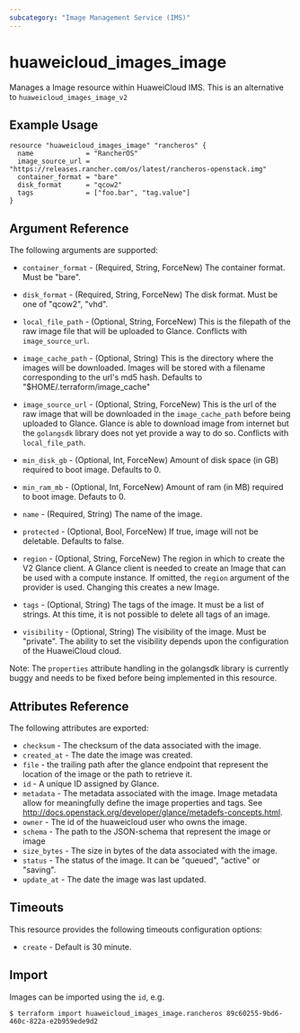 ```yaml
---
subcategory: "Image Management Service (IMS)"
---
```


# huaweicloud\_images\_image

Manages a Image resource within HuaweiCloud IMS.
This is an alternative to `huaweicloud_images_image_v2`

## Example Usage

```hcl
resource "huaweicloud_images_image" "rancheros" {
  name             = "RancherOS"
  image_source_url = "https://releases.rancher.com/os/latest/rancheros-openstack.img"
  container_format = "bare"
  disk_format      = "qcow2"
  tags             = ["foo.bar", "tag.value"]
}
```

## Argument Reference

The following arguments are supported:

* `container_format` - (Required, String, ForceNew) The container format. Must be "bare".

* `disk_format` - (Required, String, ForceNew) The disk format. Must be one of "qcow2", "vhd".

* `local_file_path` - (Optional, String, ForceNew) This is the filepath of the raw image file
   that will be uploaded to Glance. Conflicts with `image_source_url`.

* `image_cache_path` - (Optional, String) This is the directory where the images will
   be downloaded. Images will be stored with a filename corresponding to
   the url's md5 hash. Defaults to "$HOME/.terraform/image_cache"

* `image_source_url` - (Optional, String, ForceNew) This is the url of the raw image that will
   be downloaded in the `image_cache_path` before being uploaded to Glance.
   Glance is able to download image from internet but the `golangsdk` library
   does not yet provide a way to do so.
   Conflicts with `local_file_path`.

* `min_disk_gb` - (Optional, Int, ForceNew) Amount of disk space (in GB) required to boot image.
   Defaults to 0.

* `min_ram_mb` - (Optional, Int, ForceNew) Amount of ram (in MB) required to boot image.
   Defauts to 0.

* `name` - (Required, String) The name of the image.

* `protected` - (Optional, Bool, ForceNew) If true, image will not be deletable.
   Defaults to false.

* `region` - (Optional, String, ForceNew) The region in which to create the V2 Glance client.
    A Glance client is needed to create an Image that can be used with
    a compute instance. If omitted, the `region` argument of the provider
    is used. Changing this creates a new Image.

* `tags` - (Optional, String) The tags of the image. It must be a list of strings.
    At this time, it is not possible to delete all tags of an image.

* `visibility` - (Optional, String) The visibility of the image. Must be "private".
   The ability to set the visibility depends upon the configuration of
   the HuaweiCloud cloud.

Note: The `properties` attribute handling in the golangsdk library is currently buggy
and needs to be fixed before being implemented in this resource.

## Attributes Reference

The following attributes are exported:

* `checksum` - The checksum of the data associated with the image.
* `created_at` - The date the image was created.
* `file` - the trailing path after the glance
   endpoint that represent the location of the image
   or the path to retrieve it.
* `id` - A unique ID assigned by Glance.
* `metadata` - The metadata associated with the image.
   Image metadata allow for meaningfully define the image properties
   and tags. See http://docs.openstack.org/developer/glance/metadefs-concepts.html.
* `owner` - The id of the huaweicloud user who owns the image.
* `schema` - The path to the JSON-schema that represent
   the image or image
* `size_bytes` - The size in bytes of the data associated with the image.
* `status` - The status of the image. It can be "queued", "active"
   or "saving".
* `update_at` - The date the image was last updated.


## Timeouts
This resource provides the following timeouts configuration options:
- `create` - Default is 30 minute.

## Import

Images can be imported using the `id`, e.g.

```
$ terraform import huaweicloud_images_image.rancheros 89c60255-9bd6-460c-822a-e2b959ede9d2
```
